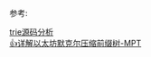 


参考:   

[trie源码分析](https://github.com/jxu86/go-ethereum-code-analysis/blob/master/trie%E6%BA%90%E7%A0%81%E5%88%86%E6%9E%90.md)     
[👍详解以太坊默克尔压缩前缀树-MPT](https://learnblockchain.cn/books/geth/part3/mpt.html) 